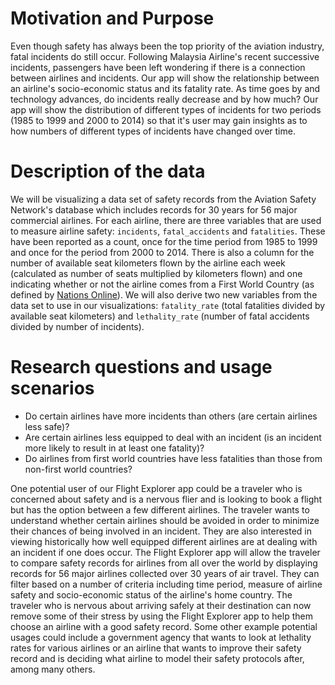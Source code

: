 # Motivation and Purpose

Even though safety has always been the top priority of the aviation industry, fatal incidents do still occur. Following Malaysia Airline's recent successive incidents, passengers have been left wondering if there is a connection between airlines and incidents. Our app will show the relationship between an airline's socio-economic status and its fatality rate. As time goes by and technology advances, do incidents really decrease and by how much? Our app will show the distribution of different types of incidents for two periods (1985 to 1999 and 2000 to 2014) so that it's user may gain insights as to how numbers of different types of incidents have changed over time.


# Description of the data

We will be visualizing a data set of safety records from the Aviation Safety Network's database which includes records for 30 years for 56 major commercial airlines. For each airline, there are three variables that are used to measure airline safety: `incidents`, `fatal_accidents` and `fatalities`. These have been reported as a count, once for the time period from 1985 to 1999 and once for the period from 2000 to 2014. There is also a column for the number of available seat kilometers flown by the airline each week (calculated as number of seats multiplied by kilometers flown) and one indicating whether or not the airline comes from a First World Country (as defined by [Nations Online](https://www.nationsonline.org/oneworld/first_world.htm)). We will also derive two new variables from the data set to use in our visualizations: `fatality_rate` (total fatalities divided by available seat kilometers) and `lethality_rate` (number of fatal accidents divided by number of incidents). 

# Research questions and usage scenarios

- Do certain airlines have more incidents than others (are certain airlines less safe)?
- Are certain airlines less equipped to deal with an incident (is an incident more likely to result in at least one fatality)?
- Do airlines from first world countries have less fatalities than those from non-first world countries?

One potential user of our Flight Explorer app could be a traveler who is concerned about safety and is a nervous flier and is looking to book a flight but has the option between a few different airlines. The traveler wants to understand whether certain airlines should be avoided in order to minimize their chances of being involved in an incident. They are also interested in viewing historically how well equipped different airlines are at dealing with an incident if one does occur. The Flight Explorer app will allow the traveler to compare safety records for airlines from all over the world by displaying records for 56 major airlines collected over 30 years of air travel. They can filter based on a number of criteria including time period, measure of airline safety and socio-economic status of the airline's home country. The traveler who is nervous about arriving safely at their destination can now remove some of their stress by using the Flight Explorer app to help them choose an airline with a good safety record. Some other example potential usages could include a government agency that wants to look at lethality rates for various airlines or an airline that wants to improve their safety record and is deciding what airline to model their safety protocols after, among many others.
